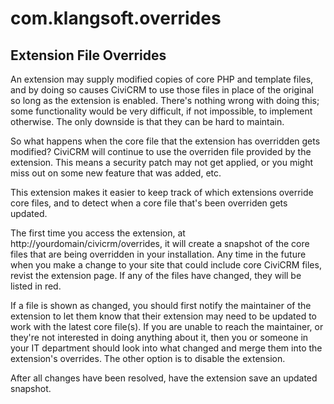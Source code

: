 # com.klangsoft.overrides

## Extension File Overrides

An extension may supply modified copies of core PHP and template files, and by doing so causes CiviCRM to use those files in place of the original so long as the extension is enabled. There's nothing wrong with doing this; some functionality would be very difficult, if not impossible, to implement otherwise. The only downside is that they can be hard to maintain.

So what happens when the core file that the extension has overridden gets modified? CiviCRM will continue to use the overriden file provided by the extension. This means a security patch may not get applied, or you might miss out on some new feature that was added, etc.

This extension makes it easier to keep track of which extensions override core files, and to detect when a core file that's been overriden gets updated.

The first time you access the extension, at http://yourdomain/civicrm/overrides, it will create a snapshot of the core files that are being overridden in your installation. Any time in the future when you make a change to your site that could include core CiviCRM files, revist the extension page. If any of the files have changed, they will be listed in red.

If a file is shown as changed, you should first notify the maintainer of the extension to let them know that their extension may need to be updated to work with the latest core file(s). If you are unable to reach the maintainer, or they're not interested in doing anything about it, then you or someone in your IT department should look into what changed and merge them into the extension's overrides. The other option is to disable the extension.

After all changes have been resolved, have the extension save an updated snapshot.